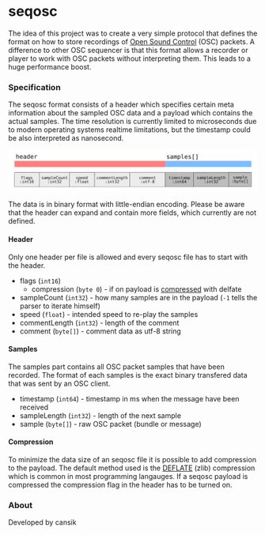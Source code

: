 # seqosc
The idea of this project was to create a very simple protocol that defines the format on how to store recordings of [Open Sound Control](http://opensoundcontrol.org/introduction-osc) (OSC) packets. A difference to other OSC sequencer is that this format allows a recorder or player to work with OSC packets without interpreting them. This leads to a huge performance boost.

### Specification

The seqosc format consists of a header which specifies certain meta information about the sampled OSC data and a payload which contains the actual samples. The time resolution is currently limited to microseconds due to modern operating systems realtime limitations, but the timestamp could be also interpreted as nanosecond.

![Protocol](docs/protocol.svg)

The data is in binary format with little-endian encoding. Please be aware that the header can expand and contain more fields, which currently are not defined.

#### Header

Only one header per file is allowed and every seqosc file has to start with the header. 

- flags (`int16`)
    - compression (`byte 0`) - if on payload is [compressed](#Compression) with delfate
- sampleCount (`int32`) - how many samples are in the payload (`-1` tells the parser to iterate himself)
- speed (`float`) - intended speed to re-play the samples
- commentLength (`int32`) - length of the comment
- comment (`byte[]`) - comment data as utf-8 string

#### Samples

The samples part contains all OSC packet samples that have been recorded. The format of each samples is the exact binary transfered data that was sent by an OSC client.

- timestamp (`int64`) - timestamp in ms when the message have been received
- sampleLength (`int32`) - length of the next sample
- sample (`byte[]`) - raw OSC packet (bundle or message)

#### Compression

To minimize the data size of an seqosc file it is possible to add compression to the payload. The default method used is the [DEFLATE](https://en.wikipedia.org/wiki/DEFLATE) (zlib) compression which is common in most programming langauges. If a seqosc payload is compressed the compression flag in the header has to be turned on.

### About
Developed by cansik